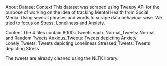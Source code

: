 About Dataset
Context
This dataset was scraped using Tweepy API for the purpose of working on the idea of tracking Mental Health from Social Media. Using several phrases and words to scrape data behaviour wise. We tried to focus on Stress, Loneliness and Anxiety.

Content
The 4 files contain 8000+ tweets each.
Normal_Tweets: Normal and Random Tweets
Anxious_Tweets: Tweets depicting Anxiety
Lonely_Tweets: Tweets depicting Loneliness
Stressed_Tweets: Tweets depicting Stress

The tweets are already cleaned using the NLTK library.